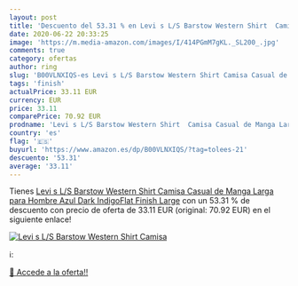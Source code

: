 ```yaml
---
layout: post
title: 'Descuento del 53.31 % en Levi s L/S Barstow Western Shirt  Camisa'
date: 2020-06-22 20:33:25
image: 'https://m.media-amazon.com/images/I/414PGmM7gKL._SL200_.jpg'
comments: true
category: ofertas
author: ring
slug: 'B00VLNXIQS-es Levi s L/S Barstow Western Shirt Camisa Casual de Manga...'
tags: 'finish'
actualPrice: 33.11 EUR
currency: EUR
price: 33.11
comparePrice: 70.92 EUR
prodname: 'Levi s L/S Barstow Western Shirt  Camisa Casual de Manga Larga para Hombre  Azul  Dark IndigoFlat Finish   Large'
country: 'es'
flag: '🇪🇸'
buyurl: 'https://www.amazon.es/dp/B00VLNXIQS/?tag=tolees-21'
descuento: '53.31'
average: '33.11'
---
```


Tienes [Levi s L/S Barstow Western Shirt  Camisa Casual de Manga Larga para Hombre  Azul  Dark IndigoFlat Finish   Large](https://www.amazon.es/dp/B00VLNXIQS/?tag=tolees-21) con un 53.31 % de descuento con precio de oferta de 33.11 EUR (original: 70.92 EUR) en el siguiente enlace!

[![Levi s L/S Barstow Western Shirt  Camisa](https://m.media-amazon.com/images/I/414PGmM7gKL._SL200_.jpg)](https://www.amazon.es/dp/B00VLNXIQS/?tag=tolees-21)

ℹ️:


[🛒 Accede a la oferta!!](https://www.amazon.es/dp/B00VLNXIQS/?tag=tolees-21)
